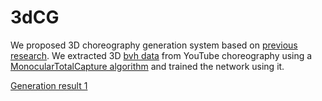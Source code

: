 # 3dCG
We proposed 3D choreography generation system based on [previous research](https://arxiv.org/pdf/1811.00818.pdf). We extracted 3D [bvh data](https://research.cs.wisc.edu/graphics/Courses/cs-838-1999/Jeff/BVH.html) from YouTube choreography using a [MonocularTotalCapture algorithm](https://github.com/CMU-Perceptual-Computing-Lab/MonocularTotalCapture) and trained the network using it. 

[Generation result 1](https://www.youtube.com/watch?v=LshSb4jmjn0)


